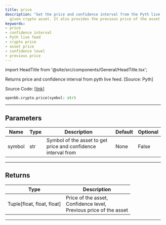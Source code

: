 ```yaml
---
title: price
description: "Get the price and confidence interval from the Pyth live feed for any"
  given crypto asset. It also provides the previous price of the asset for comparison.
keywords:
- price
- confidence interval
- Pyth live feed
- crypto price
- asset price
- confidence level
- previous price
---
```


import HeadTitle from '@site/src/components/General/HeadTitle.tsx';

<HeadTitle title="crypto.price - Reference | OpenBB SDK Docs" />

Returns price and confidence interval from pyth live feed. [Source: Pyth]

Source Code: [[link](https://github.com/OpenBB-finance/OpenBBTerminal/tree/main/openbb_terminal/cryptocurrency/pyth_model.py#L76)]

```python
openbb.crypto.price(symbol: str)
```

---

## Parameters

| Name | Type | Description | Default | Optional |
| ---- | ---- | ----------- | ------- | -------- |
| symbol | str | Symbol of the asset to get price and confidence interval from | None | False |


---

## Returns

| Type | Description |
| ---- | ----------- |
| Tuple[float, float, float] | Price of the asset,<br/>Confidence level,<br/>Previous price of the asset |
---
